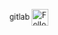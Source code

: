 <!--
**MarselGazizov/MarselGazizov** is a ✨ _special_ ✨ repository because its `README.md` (this file) appears on your GitHub profile.

Here are some ideas to get you started:

- 🔭 I’m currently working on ...
- 🌱 I’m currently learning ...
- 👯 I’m looking to collaborate on ...
- 🤔 I’m looking for help with ...
- 💬 Ask me about ...
- 📫 How to reach me: ...
- 😄 Pronouns: ...
- ⚡ Fun fact: ...
-->
gitlab 
[<img src="https://img.icons8.com/external-tal-revivo-shadow-tal-revivo/24/external-gitlab-project-planning-and-source-code-management-logo-shadow-tal-revivo.png" height="30em" align="center" alt="Follow me on Gitlab" title="Follow me on Gitlab"/>](https://gitlab.com/autoacceleration42)

<!--
### hh


<p align="left">
  <img src="https://leetcard.jacoblin.cool/fastasacheetah144?theme=nord&font=Mako"></img>
</p>
-->
